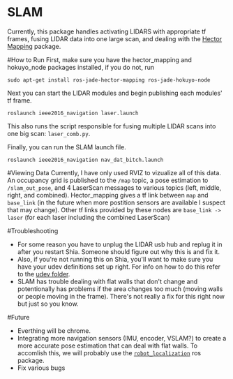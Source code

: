 SLAM
====

Currently, this package handles activating LIDARS with appropriate tf frames, fusing LIDAR data into one large scan, and dealing with the [Hector Mapping](http://wiki.ros.org/hector_mapping) package.

#How to Run
First, make sure you have the hector_mapping and hokuyo_node packages installed, if you do not, run 

    sudo apt-get install ros-jade-hector-mapping ros-jade-hokuyo-node
Next you can start the LIDAR modules and begin publishing each modules' tf frame.

    roslaunch ieee2016_navigation laser.launch
This also runs the script responsible for fusing multiple LIDAR scans into one big scan: ```laser_comb.py```.

Finally, you can run the SLAM launch file.

    roslaunch ieee2016_navigation nav_dat_bitch.launch

#Viewing Data
Currently, I have only used RVIZ to vizualize all of this data. An occupancy grid is published to the ```/map``` topic, a pose estimation to ```/slam_out_pose```, and 4 LaserScan messages to various topics (left, middle, right, and combined). Hector_mapping gives a tf link between ```map``` and ```base_link``` (in the future when more postition sensors are available I suspect that may change). Other tf links provided by these nodes are ```base_link -> laser``` (for each laser including the combined LaserScan)

#Troubleshooting
* For some reason you have to unplug the LIDAR usb hub and replug it in after you restart Shia. Someone should figure out why this is and fix it.
* Also, if you're not running this on Shia, you'll want to make sure you have your udev definitions set up right. For info on how to do this refer to the [udev folder](https://github.com/ufieeehw/IEEE2016/tree/master/udev).
* SLAM has trouble dealing with flat walls that don't change and potentionally has problems if the area changes too much (moving walls or people moving in the frame). There's not really a fix for this right now but just so you know.

#Future
* Everthing will be chrome.
* Integrating more navigation sensors (IMU, encoder, VSLAM?) to create a more accurate pose estimation that can deal with flat walls. To accomlish this, we will probably use the [```robot_localization```](http://wiki.ros.org/robot_localization) ros package.
* Fix various bugs
